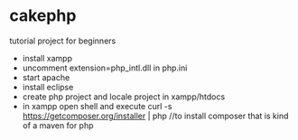 # cakephp
tutorial project for beginners

* install xampp 
* uncomment extension=php_intl.dll in php.ini
* start apache
* install eclipse
* create php project and locale project in xampp/htdocs
* in xampp open shell and execute curl -s https://getcomposer.org/installer | php 
//to install composer that is kind of a maven for php
  
